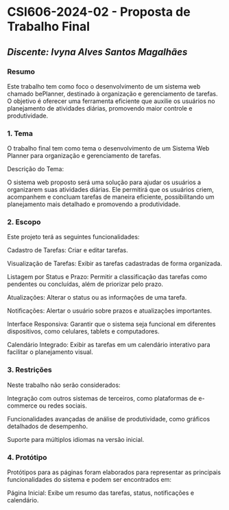 # **CSI606-2024-02 - Proposta de Trabalho Final**

## *Discente: Ivyna Alves Santos Magalhães*

### Resumo
Este trabalho tem como foco o desenvolvimento de um sistema web chamado bePlanner, destinado à organização e gerenciamento de tarefas. O objetivo é oferecer uma ferramenta eficiente que auxilie os usuários no planejamento de atividades diárias, promovendo maior controle e produtividade.

### 1. Tema
 O trabalho final tem como tema o desenvolvimento de um Sistema Web Planner para organização e gerenciamento de tarefas.
 
 Descrição do Tema:
 
O sistema web proposto será uma solução para ajudar os usuários a organizarem suas atividades diárias. Ele permitirá que os usuários criem, acompanhem e concluam tarefas de maneira eficiente, possibilitando um planejamento mais detalhado e promovendo a produtividade.
### 2. Escopo

Este projeto terá as seguintes funcionalidades:

Cadastro de Tarefas: Criar e editar tarefas.

Visualização de Tarefas: Exibir as tarefas cadastradas de forma organizada.

Listagem por Status e Prazo: Permitir a classificação das tarefas como pendentes ou concluídas, além de priorizar pelo prazo.

Atualizações: Alterar o status ou as informações de uma tarefa.

Notificações: Alertar o usuário sobre prazos e atualizações importantes.

Interface Responsiva: Garantir que o sistema seja funcional em diferentes dispositivos, como celulares, tablets e computadores.

Calendário Integrado: Exibir as tarefas em um calendário interativo para facilitar o planejamento visual.

### 3. Restrições

Neste trabalho não serão considerados:

Integração com outros sistemas de terceiros, como plataformas de e-commerce ou redes sociais.

Funcionalidades avançadas de análise de produtividade, como gráficos detalhados de desempenho.

Suporte para múltiplos idiomas na versão inicial.

<!-- Construir alguns protótipos para a aplicação, disponibilizá-los no Github e descrever o que foi considerado. //-->
### 4. Protótipo

Protótipos para as páginas foram elaborados para representar as principais funcionalidades do sistema e podem ser encontrados em:

Página Inicial: Exibe um resumo das tarefas, status, notificações e calendário.


